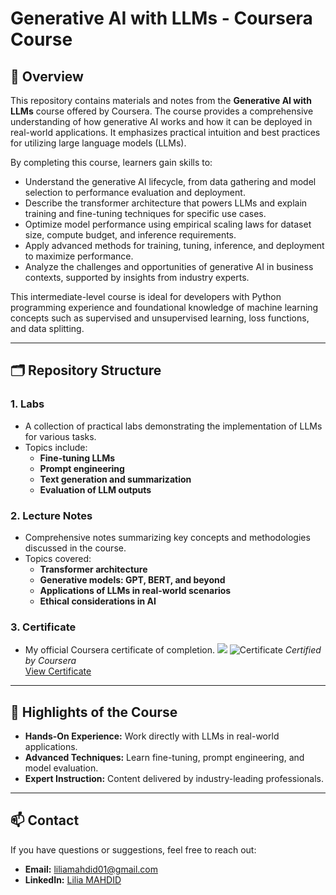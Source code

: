 # Generative AI with LLMs - Coursera Course

## 📖 Overview
This repository contains materials and notes from the **Generative AI with LLMs** course offered by Coursera. The course provides a comprehensive understanding of how generative AI works and how it can be deployed in real-world applications. It emphasizes practical intuition and best practices for utilizing large language models (LLMs).

By completing this course, learners gain skills to:
- Understand the generative AI lifecycle, from data gathering and model selection to performance evaluation and deployment.
- Describe the transformer architecture that powers LLMs and explain training and fine-tuning techniques for specific use cases.
- Optimize model performance using empirical scaling laws for dataset size, compute budget, and inference requirements.
- Apply advanced methods for training, tuning, inference, and deployment to maximize performance.
- Analyze the challenges and opportunities of generative AI in business contexts, supported by insights from industry experts.

This intermediate-level course is ideal for developers with Python programming experience and foundational knowledge of machine learning concepts such as supervised and unsupervised learning, loss functions, and data splitting.

---

## 🗂️ Repository Structure

### 1. **Labs**
- A collection of practical labs demonstrating the implementation of LLMs for various tasks.
- Topics include:
  - **Fine-tuning LLMs**
  - **Prompt engineering**
  - **Text generation and summarization**
  - **Evaluation of LLM outputs**

### 2. **Lecture Notes**
- Comprehensive notes summarizing key concepts and methodologies discussed in the course.
- Topics covered:
  - **Transformer architecture**
  - **Generative models: GPT, BERT, and beyond**
  - **Applications of LLMs in real-world scenarios**
  - **Ethical considerations in AI**
### 3. **Certificate**
- My official Coursera certificate of completion.
<img class="fit-picture"
     src="Generative-AI-with-LLMs/Certificate/Coursera-GenAI-with-LLMs.png">
![Certificate](Generative-AI-with-LLMs/Certificate/Coursera-GenAI-with-LLMs.png) 
*Certified by Coursera*  
[View Certificate](https://www.coursera.org/account/accomplishments/verify/OC6RZKZOQ2QT)

---

## 🌟 Highlights of the Course
- **Hands-On Experience:** Work directly with LLMs in real-world applications.
- **Advanced Techniques:** Learn fine-tuning, prompt engineering, and model evaluation.
- **Expert Instruction:** Content delivered by industry-leading professionals.

---

## 📫 Contact
If you have questions or suggestions, feel free to reach out:
- **Email:** liliamahdid01@gmail.com  
- **LinkedIn:** [Lilia MAHDID](https://www.linkedin.com/in/mahdid-lilia/)
